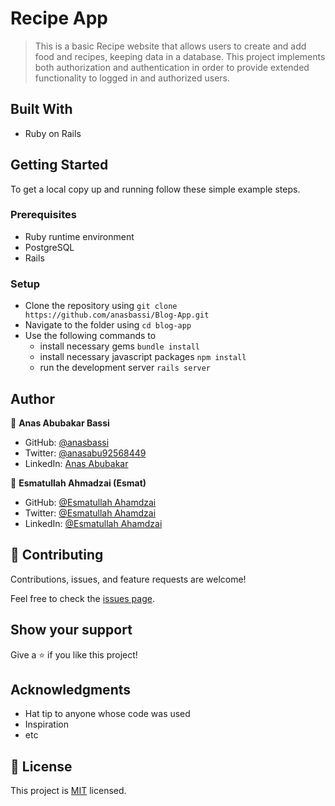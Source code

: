 # Recipe App

> This is a basic Recipe website that allows users to create and add food and recipes, keeping data in a database. This project implements both authorization and authentication in order to provide extended functionality to logged in and authorized users.

## Built With

- Ruby on Rails

## Getting Started

To get a local copy up and running follow these simple example steps.

### Prerequisites

- Ruby runtime environment
- PostgreSQL
- Rails

### Setup

- Clone the repository using `git clone https://github.com/anasbassi/Blog-App.git`
- Navigate to the folder using `cd blog-app`
- Use the following commands to
  - install necessary gems `bundle install`
  - install necessary javascript packages `npm install`
  - run the development server `rails server`

## Author

👤 **Anas Abubakar Bassi**

- GitHub: [@anasbassi](https://github.com/anasbassi)
- Twitter: [@anasabu92568449](https://twitter.com/anasabu92568449)
- LinkedIn: [Anas Abubakar](https://www.linkedin.com/in/anas-abubakar-bassi/)

👤 **Esmatullah Ahmadzai (Esmat)**

- GitHub: [@Esmatullah Ahamdzai](https://github.com/eaesmat)
- Twitter: [@Esmatullah Ahamdzai](https://twitter.com/ea_ahmadzai)
- LinkedIn: [@Esmatullah Ahamdzai](https://www.linkedin.com/in/esmatullah-ahmadzai)

## 🤝 Contributing

Contributions, issues, and feature requests are welcome!

Feel free to check the [issues page](../../issues/).

## Show your support

Give a ⭐️ if you like this project!

## Acknowledgments

- Hat tip to anyone whose code was used
- Inspiration
- etc

## 📝 License

This project is [MIT](./LICENSE) licensed.
